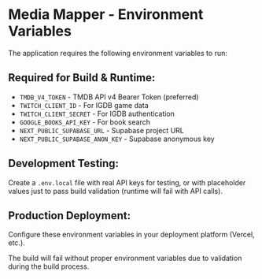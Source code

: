 # Media Mapper - Environment Variables

The application requires the following environment variables to run:

## Required for Build & Runtime:
- `TMDB_V4_TOKEN` - TMDB API v4 Bearer Token (preferred)
- `TWITCH_CLIENT_ID` - For IGDB game data  
- `TWITCH_CLIENT_SECRET` - For IGDB authentication
- `GOOGLE_BOOKS_API_KEY` - For book search
- `NEXT_PUBLIC_SUPABASE_URL` - Supabase project URL
- `NEXT_PUBLIC_SUPABASE_ANON_KEY` - Supabase anonymous key

## Development Testing:
Create a `.env.local` file with real API keys for testing, or with placeholder values just to pass build validation (runtime will fail with API calls).

## Production Deployment:
Configure these environment variables in your deployment platform (Vercel, etc.).

The build will fail without proper environment variables due to validation during the build process.